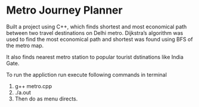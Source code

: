 # Metro Journey Planner

Built a project using C++, which finds shortest and most economical path between two travel destinations on Delhi metro. Dijkstra’s algorithm was used to find the most economical path and shortest was found using BFS of the metro map.

It also finds nearest metro station to popular tourist dstinations like India Gate.

To run the appliction run execute following commands in terminal 
  1. g++ metro.cpp
  2. ./a.out
  3. Then do as menu directs.
